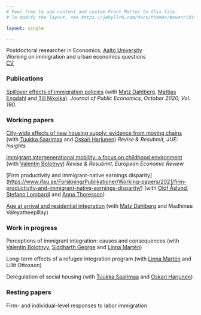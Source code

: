 ```yaml
---
# Feel free to add content and custom Front Matter to this file.
# To modify the layout, see https://jekyllrb.com/docs/themes/#overriding-theme-defaults

layout: single

---
```

Postdoctoral researcher in Economics, [Aalto University](https://www.aalto.fi/en/department-of-economics) <br/>
Working on immigration and urban economics questions <br/>
[CV](../assets/files/CBratu_CV_May_2021.pdf)


### Publications

[Spillover effects of immigration policies](https://www.sciencedirect.com/science/article/pii/S0047272720301031?casa_token=8jqIHm3RM4cAAAAA:4R-n-iyeU-Cc_rc13HSz4jgEIwV4rtUhBDqMeo9K1OjNKYO4mKK8KnBw5INs6C89lbEQvdcVKrD6) (with [Matz Dahlberg](https://katalog.uu.se/profile/?id=N94-1712), [Mattias Engdahl](https://www.ifau.se/en/About-IFAU/Personnel/Researchers-Research-Officers/Mattias-Engdahl/) and [Till Nikolka](https://www.dji.de/en/about-us/employees/detailview/mitarbeiter/till-nikolka.html)). <em> Journal of Public Economics, October 2020, Vol. 190. </em>

### Working papers

[City-wide effects of new housing supply: evidence from moving chains](https://vatt.fi/en/publication?pubid=URN%3AISBN%3A978-952-274-281-0) (with [Tuukka Saarimaa](https://sites.google.com/site/ttsaarimaa/home) and [Oskari Harjunen](https://sites.google.com/site/oskariharjunen/)) <em> Revise & Resubmit, JUE: Insights </em>

[Immigrant intergenerational mobility: a focus on childhood environment](../assets/files/BB_IGM_2021.pdf)
(with [Valentin Bolotnyy](https://www.valentinbolotnyy.com/)) <em> Revise & Resubmit, European Economic Review </em>

[Firm productivity and immigrant-native earnings disparity] (https://www.ifau.se/Forskning/Publikationer/Working-papers/2021/firm-productivity-and-immigrant-native-earnings-disparity/) (with [Olof Åslund](https://www.ifau.se/en/About-IFAU/Personnel/Researchers-Research-Officers/Olof-Aslund/), [Stefano Lombardi](https://stefano-lombardi.github.io/) and [Anna Thoresson](https://sites.google.com/site/abthoresson)) 

[Age at arrival and residential integration](https://www.cesifo.org/en/publikationen/2021/working-paper/age-arrival-and-residential-integration) (with [Matz Dahlberg](https://katalog.uu.se/profile/?id=N94-1712) and Madhinee Valeyatheepillay)


### Work in progress

Perceptions of ímmigrant integration: causes and consequences (with [Valentin Bolotnyy](https://www.valentinbolotnyy.com/), [Siddharth George](https://sites.google.com/view/siddharthgeorge/home) and [Linna Martén](https://sites.google.com/site/linnamarten/home))

Long-term effects of a refugee integration program (with [Linna Martén](https://sites.google.com/site/linnamarten/home) and Lillit Ottosson)

Deregulation of social housing (with [Tuukka Saarimaa](https://sites.google.com/site/ttsaarimaa/home) and [Oskari Harjunen](https://sites.google.com/site/oskariharjunen/))

### Resting papers

Firm- and individual-level responses to labor immigration 